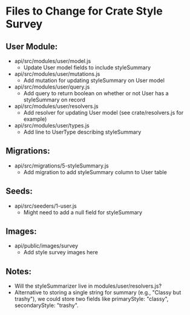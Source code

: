 # Files to Change for Crate Style Survey

## User Module:
* api/src/modules/user/model.js
    * Update User model fields to include styleSummary
* api/src/modules/user/mutations.js
    * Add mutation for updating styleSummary on User model
* api/src/modules/user/query.js
    * Add query to return boolean on whether or not User has a styleSummary on record
* api/src/modules/user/resolvers.js
    * Add resolver for updating User model (see crate/resolvers.js for example)
* api/src/modules/user/types.js
    * Add line to UserType describing styleSummary

## Migrations:
* api/src/migrations/5-styleSummary.js
    * Add migration to add styleSummary column to User table

## Seeds:
* api/src/seeders/1-user.js
    * Might need to add a null field for styleSummary

## Images:
* api/public/images/survey
    * Add style survey images here

## Notes:
* Will the styleSummarizer live in modules/user/resolvers.js?
* Alternative to storing a single string for summary (e.g., "Classy but trashy"), we could store two fields like primaryStyle: "classy", secondaryStyle: "trashy".
